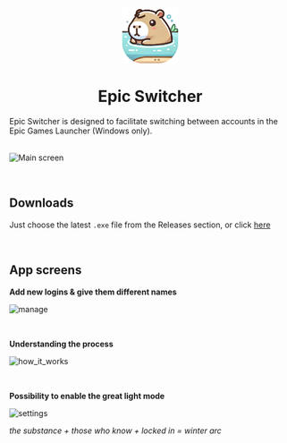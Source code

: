 <div align="center">
  <a href="#" target="_blank">
    <img src="./Assets/capy_icon.png" alt="Project Icon" width="100" style="pointer-events: none;">
  </a>
  <h1>Epic Switcher</h1>
</div>

Epic Switcher is designed to facilitate switching between accounts in the Epic Games Launcher (Windows only).
<br/><br/>

![Main screen](./Demo/accounts.png) 

<br/>

## Downloads

Just choose the latest `.exe` file from the Releases section, or click [here]()

<br/>

##  App screens

**Add new logins & give them different names**

![manage](./Demo/manage.png)

<br/>

**Understanding the process**

![how_it_works](./Demo/how_it_works.png) 

<br/>

**Possibility to enable the great light mode**

![settings](./Demo/settings.png) 

*the substance + those who know + locked in = winter arc*
